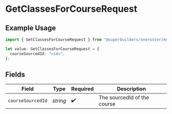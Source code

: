 # GetClassesForCourseRequest

## Example Usage

```typescript
import { GetClassesForCourseRequest } from "@superbuilders/oneroster/models/operations";

let value: GetClassesForCourseRequest = {
  courseSourcedId: "<id>",
};
```

## Fields

| Field                       | Type                        | Required                    | Description                 |
| --------------------------- | --------------------------- | --------------------------- | --------------------------- |
| `courseSourcedId`           | *string*                    | :heavy_check_mark:          | The sourcedId of the course |